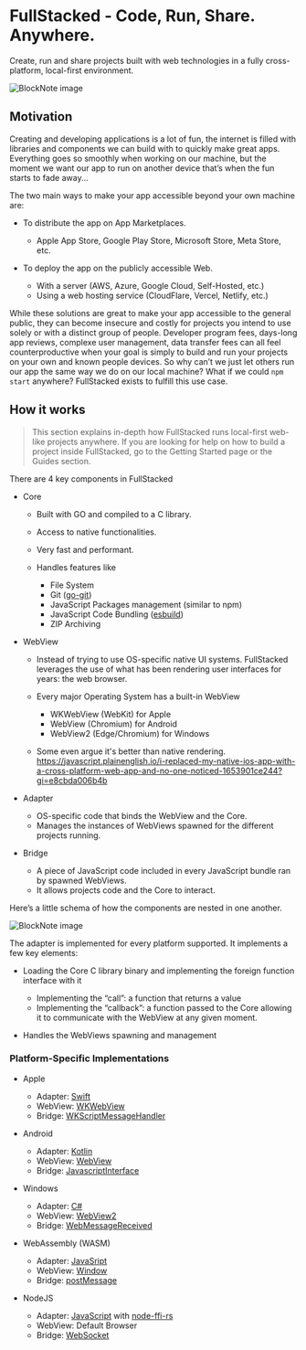 # FullStacked - Code, Run, Share. Anywhere.

Create, run and share projects built with web technologies in a fully cross-platform, local-first environment.

![BlockNote image](https://files.fullstacked.org/IMG_0521.jpeg)

## Motivation

Creating and developing applications is a lot of fun, the internet is filled with libraries and components we can build with to quickly make great apps. Everything goes so smoothly when working on our machine, but the moment we want our app to run on another device that’s when the fun starts to fade away...

The two main ways to make your app accessible beyond your own machine are:

*   To distribute the app on App Marketplaces.

    *   Apple App Store, Google Play Store, Microsoft Store, Meta Store, etc.

*   To deploy the app on the publicly accessible Web.

    *   With a server (AWS, Azure, Google Cloud, Self-Hosted, etc.)
    *   Using a web hosting service (CloudFlare, Vercel, Netlify, etc.)

While these solutions are great to make your app accessible to the general public, they can become insecure and costly for projects you intend to use solely or with a distinct group of people. Developer program fees, days-long app reviews, complexe user management, data transfer fees can all feel counterproductive when your goal is simply to build and run your projects on your own and known people devices. So why can’t we just let others run our app the same way we do on our local machine? What if we could `npm start` anywhere? FullStacked exists to fulfill this use case.

## How it works

> This section explains in-depth how FullStacked runs local-first web-like projects anywhere. If you are looking for help on how to build a project inside FullStacked, go to the Getting Started page or the Guides section.

There are 4 key components in FullStacked

*   Core

    *   Built with GO and compiled to a C library.

    *   Access to native functionalities.

    *   Very fast and performant.

    *   Handles features like

        *   File System
        *   Git ([go-git](https://github.com/go-git/go-git))
        *   JavaScript Packages management (similar to npm)
        *   JavaScript Code Bundling ([esbuild](https://github.com/evanw/esbuild))
        *   ZIP Archiving

*   WebView

    *   Instead of trying to use OS-specific native UI systems. FullStacked leverages the use of what has been rendering user interfaces for years: the web browser.

    *   Every major Operating System has a built-in WebView

        *   WKWebView (WebKit) for Apple
        *   WebView (Chromium) for Android
        *   WebView2 (Edge/Chromium) for Windows

    *   Some even argue it's better than native rendering.\
        <https://javascript.plainenglish.io/i-replaced-my-native-ios-app-with-a-cross-platform-web-app-and-no-one-noticed-1653901ce244?gi=e8cbda006b4b>

*   Adapter

    *   OS-specific code that binds the WebView and the Core.
    *   Manages the instances of WebViews spawned for the different projects running.

*   Bridge

    *   A piece of JavaScript code included in every JavaScript bundle ran by spawned WebViews.
    *   It allows projects code and the Core to interact.

Here’s a little schema of how the components are nested in one another.

![BlockNote image](https://files.fullstacked.org/fullstacked-key-components.png)

The adapter is implemented for every platform supported. It implements a few key elements:

*   Loading the Core C library binary and implementing the foreign function interface with it

    *   Implementing the “call”: a function that returns a value
    *   Implementing the “callback”: a function passed to the Core allowing it to communicate with the WebView at any given moment.

*   Handles the WebViews spawning and management

### Platform-Specific Implementations

*   Apple

    *   Adapter: [Swift](https://developer.apple.com/swift/)
    *   WebView: [WKWebView](https://developer.apple.com/documentation/webkit/wkwebview)
    *   Bridge: [WKScriptMessageHandler](https://developer.apple.com/documentation/webkit/wkscriptmessagehandler)

*   Android

    *   Adapter: [Kotlin](https://kotlinlang.org)
    *   WebView: [WebView](https://developer.android.com/reference/android/webkit/WebView)
    *   Bridge: [JavascriptInterface](https://developer.android.com/reference/android/webkit/JavascriptInterface)

*   Windows

    *   Adapter: [C#](https://learn.microsoft.com/en-us/dotnet/csharp/)
    *   WebView: [WebView2](https://learn.microsoft.com/en-us/microsoft-edge/webview2/webview2-api-reference?tabs=dotnetcsharp)
    *   Bridge: [WebMessageReceived](https://learn.microsoft.com/en-us/dotnet/api/microsoft.web.webview2.winforms.webview2.webmessagereceived?view=webview2-dotnet-1.0.2903.40)

*   WebAssembly (WASM)

    *   Adapter: [JavaSript](https://developer.mozilla.org/en-US/docs/Web/JavaScript)
    *   WebView: [Window](https://developer.mozilla.org/en-US/docs/Web/API/Window)
    *   Bridge: [postMessage](https://developer.mozilla.org/en-US/docs/Web/API/Window/postMessage)

*   NodeJS

    *   Adapter: [JavaScript](https://nodejs.org/en) with [node-ffi-rs](https://github.com/zhangyuang/node-ffi-rs)
    *   WebView: Default Browser
    *   Bridge: [WebSocket](https://www.npmjs.com/package/ws)

